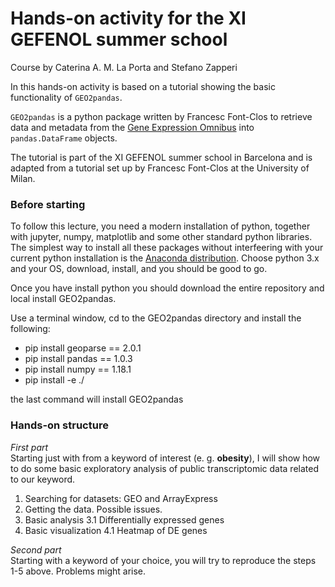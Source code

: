 # Hands-on activity for the XI GEFENOL summer school
Course by Caterina A. M. La Porta and Stefano Zapperi

In this hands-on activity is based on a tutorial showing the basic functionality of `GEO2pandas`.

`GEO2pandas` is a python package written by Francesc Font-Clos
to retrieve data and metadata from the [Gene Expression Omnibus](https://www.ncbi.nlm.nih.gov/geo/)
into `pandas.DataFrame` objects.

The tutorial is part of the XI GEFENOL summer school in Barcelona and is adapted from a
tutorial set up by Francesc Font-Clos at the University of Milan.

### Before starting
To follow this lecture, you need a modern installation of python, together with jupyter, numpy, matplotlib and some other standard python libraries. The simplest way to install all these packages without interfeering with your current python installation is the [Anaconda distribution](https://www.anaconda.com/download/). 
Choose python 3.x and your OS, download, install, and you should be good to go.

Once you have install python you should download the entire repository and local install GEO2pandas.

Use a terminal window, cd to the GEO2pandas directory and install the following:

- pip install geoparse == 2.0.1
- pip install pandas == 1.0.3
- pip install numpy == 1.18.1
- pip install -e ./

the last command will install GEO2pandas 



### Hands-on structure

*First part*  
Starting just with from a keyword of interest (e. g. **obesity**),
I will show how to do some basic exploratory analysis of public transcriptomic data related
to our keyword.

1. Searching for datasets: GEO and ArrayExpress
2. Getting the data. Possible issues.
3. Basic analysis
  3.1 Differentially expressed genes
4. Basic visualization
 4.1 Heatmap of DE genes

*Second part*  
Starting with a keyword of your choice, you will try
to reproduce the steps 1-5 above. Problems might arise. 

